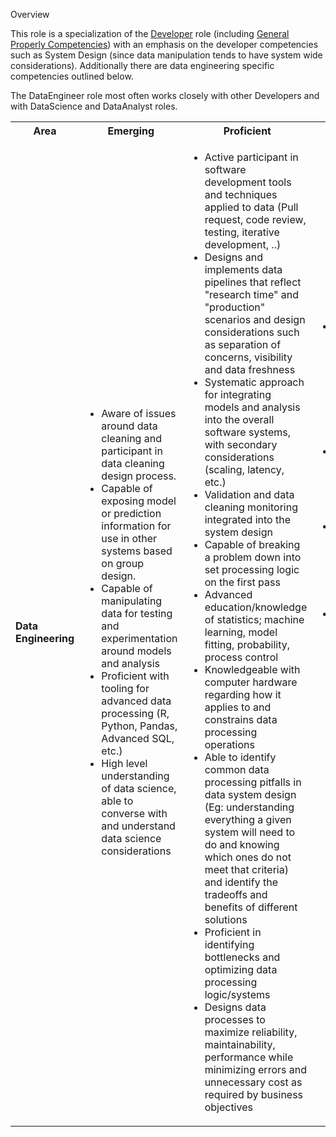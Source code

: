 

Overview

This role is a specialization of the [Developer](./Developer.md) role (including
 [General Properly Competencies](./_TechWideGeneral.md)) with an emphasis on the developer competencies 
such as System Design (since data manipulation tends to have system wide considerations). Additionally there are 
data engineering specific competencies outlined below. 

The DataEngineer role most often works closely with other Developers and with DataScience and DataAnalyst roles. 

<table>
    <tr>
        <th>
            Area
        </th>
        <th>
            Emerging
        </th>
        <th>
            Proficient
        </th>
        <th>
            Authority
        </th>
    </tr>
    <tr>
        <td>
            <strong>Data Engineering </strong>
        </td>
        <td><ul>
            <!--- Emerging  -->
            <li>Aware of issues around data cleaning and participant in data cleaning design process. </li>
            <li>Capable of exposing model or prediction information for use in other systems based on group design. </li>
            <li>Capable of manipulating data for testing and experimentation around models and analysis </li>
            <li>Proficient with tooling for advanced data processing (R, Python, Pandas, Advanced SQL, etc.)</li>
            <li>High level understanding of data science, able to converse with and understand data science considerations</li>
        </ul></td>
        <td><ul>
            <!--- Proficient  -->
            <li>Active participant in software development tools and techniques applied to data (Pull request, code review, testing, iterative development, ..) </li>
            <li>Designs and implements data pipelines that reflect "research time" and "production" scenarios and design considerations such as separation of concerns, visibility and data freshness</li>
            <li>Systematic approach for integrating models and analysis into the overall software systems, with secondary considerations (scaling, latency, etc.)</li>
            <li>Validation and data cleaning monitoring integrated into the system design</li>
            <li>Capable of breaking a problem down into set processing logic on the first pass</li>
            <li>Advanced education/knowledge of statistics; machine learning, model fitting, probability, process control</li>
            <li>Knowledgeable with computer hardware regarding how it applies to and constrains data processing operations</li>
            <li>Able to identify common data processing pitfalls in data system design (Eg: understanding everything a given system will need to do and knowing which ones do not
            meet that criteria) and identify the tradeoffs and benefits
            of different solutions</li>
            <li>Proficient in identifying bottlenecks and optimizing data processing logic/systems</li>
            <li>Designs data processes to maximize reliability, maintainability, performance while minimizing errors and unnecessary cost
            as required by business objectives</li>
        </ul></td>
        <td><ul>
            <!--- Authority -->
            <li>Demonstrated capability of shifting safely between systems and approaches as models and techniques change</li>
            <li>Educator and communicator in the wider data engineering community</li>
            <li>Educator in software development tools and techniques applied to data</li>
            <li>Team and company wide systems for improving cycle time of modelling and analysis software projects</li>
            <lit>Technical understanding of the computer hardware market (market trends, research, development) 
             and how that applies to framework selection and system design; short-term and long-term.</lit>
        </ul></td>
    </tr>
</table>
